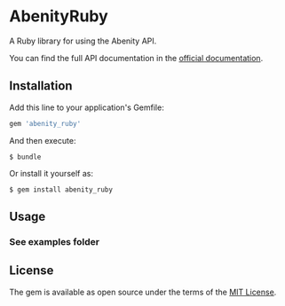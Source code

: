 # AbenityRuby

A Ruby library for using the Abenity API.

You can find the full API documentation in the [official documentation](http://api.abenity.com/documentation).

## Installation

Add this line to your application's Gemfile:

```ruby
gem 'abenity_ruby'
```

And then execute:

    $ bundle

Or install it yourself as:

    $ gem install abenity_ruby

## Usage

### See examples folder

## License

The gem is available as open source under the terms of the [MIT License](https://opensource.org/licenses/MIT).
